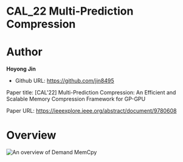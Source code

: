 # CAL_22 Multi-Prediction Compression

# Author

**Hoyong Jin** 
- Github URL: https://github.com/jin8495

Paper title: [CAL'22] Multi-Prediction Compression: An Efficient and Scalable Memory Compression Framework for GP-GPU

Paper URL: https://ieeexplore.ieee.org/abstract/document/9780608

# Overview
![An overview of Demand MemCpy](https://github.com/scalable-arch/ACCESS_22-DMCPY/blob/master/Demand_MemCpy.PNG)
